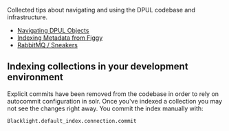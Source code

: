 Collected tips about navigating and using the DPUL codebase and infrastructure.

* [Navigating DPUL Objects](https://github.com/pulibrary/pomegranate/wiki/Navigating-DPUL-Objects)
* [Indexing Metadata from Figgy](https://github.com/pulibrary/pomegranate/wiki/Indexing-metadata-from-Figgy)
* [RabbitMQ / Sneakers](https://github.com/pulibrary/pomegranate/wiki/RabbitMQ---Sneakers)


## Indexing collections in your development environment

Explicit commits have been removed from the codebase in order to rely on autocommit configuration in solr. Once you've indexed a collection you may not see the changes right away. You commit the index manually with:

`Blacklight.default_index.connection.commit`